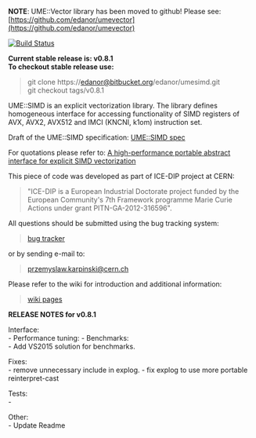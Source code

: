 
**NOTE**: UME::Vector library has been moved to github! Please see: [https://github.com/edanor/umevector](https://github.com/edanor/umevector)

[![Build Status](https://travis-ci.org/edanor/umesimd.svg?style=flat-square)](https://travis-ci.org/edanor/umesimd)

**Current stable release is: v0.8.1**  
**To checkout stable release use:**  
 > git clone https://edanor@bitbucket.org/edanor/umesimd.git  
 > git checkout tags/v0.8.1


UME::SIMD is an explicit vectorization library. The library defines homogeneous interface for accessing functionality of SIMD registers of AVX, AVX2, AVX512 and IMCI (KNCNI, k1om) instruction set. 

Draft of the UME::SIMD specification: [UME::SIMD spec](https://gainperformance.files.wordpress.com/2016/11/ume_simd-interface_v0_5.pdf)

For quotations please refer to: [A high-performance portable abstract interface for explicit SIMD vectorization](http://dl.acm.org/citation.cfm?id=3026939)
  
This piece of code was developed as part of ICE-DIP project at CERN:  
 >   "ICE-DIP is a European Industrial Doctorate project funded by the 
 >   European Community's 7th Framework programme Marie Curie Actions under grant
 >   PITN-GA-2012-316596".

 All questions should be submitted using the bug tracking system:


   >   [bug tracker](https://bitbucket.org/edanor/umesimd/issues)


or by sending e-mail to:


   >   przemyslaw.karpinski@cern.ch


Please refer to the wiki for introduction and additional information:


   >   [wiki pages](https://bitbucket.org/edanor/umesimd/wiki/Home)


   
**RELEASE NOTES for v0.8.1**  

Interface:  
    -
Performance tuning:
    -
Benchmarks:  
    - Add VS2015 solution for benchmarks.
  
Fixes:  
    - remove unnecessary include in explog.
    - fix explog to use more portable reinterpret-cast
    
Tests:  
    -

Other:  
    - Update Readme
